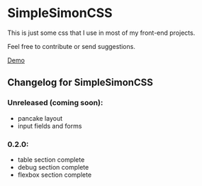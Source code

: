 # SimpleSimonCSS

This is just some css that I use in most of my front-end projects.

Feel free to contribute or send suggestions.

[Demo](https://simonhlee97.github.io/simonhlee97/simplesimoncss)

## Changelog for SimpleSimonCSS

### Unreleased (coming soon):

-   pancake layout
-   input fields and forms

### 0.2.0:

-   table section complete
-   debug section complete
-   flexbox section complete
